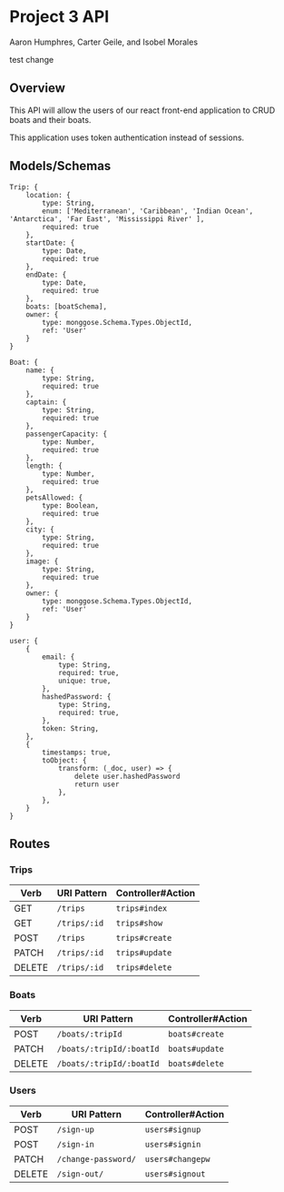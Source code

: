# Project 3 API

Aaron Humphres, Carter Geile, and Isobel Morales

test change

## Overview 

This API will allow the users of our react front-end application to CRUD boats and their boats. 

This application uses token authentication instead of sessions. 

## Models/Schemas
```
Trip: {
    location: {
        type: String,
        enum: ['Mediterranean', 'Caribbean', 'Indian Ocean', 'Antarctica', 'Far East', 'Mississippi River' ],
        required: true
    },
    startDate: {
        type: Date,
        required: true
    },
    endDate: {
        type: Date,
        required: true
    },
    boats: [boatSchema],
    owner: {
        type: monggose.Schema.Types.ObjectId,
        ref: 'User'
    }
}

Boat: {
    name: {
        type: String,
        required: true
    },
    captain: {
        type: String,
        required: true
    },
    passengerCapacity: {
        type: Number,
        required: true
    },
    length: {
        type: Number,
        required: true
    },
    petsAllowed: {
        type: Boolean,
        required: true
    },
    city: {
        type: String,
        required: true
    },
    image: {
        type: String,
        required: true
    },
    owner: {
        type: monggose.Schema.Types.ObjectId,
        ref: 'User'
    }
}

user: {
    {
		email: {
			type: String,
			required: true,
			unique: true,
		},
		hashedPassword: {
			type: String,
			required: true,
		},
		token: String,
	},
	{
		timestamps: true,
		toObject: {
			transform: (_doc, user) => {
				delete user.hashedPassword
				return user
			},
		},
	}
}
```

## Routes

### Trips

| Verb   | URI Pattern   | Controller#Action |
|--------|---------------|-------------------|
| GET    | `/trips`      | `trips#index`     |
| GET    | `/trips/:id`  | `trips#show`      |
| POST   | `/trips`      | `trips#create`    |
| PATCH  | `/trips/:id`  | `trips#update`    |
| DELETE | `/trips/:id`  | `trips#delete`    |

### Boats

| Verb   | URI Pattern               | Controller#Action |
|--------|---------------------------|-------------------|
| POST   | `/boats/:tripId`          | `boats#create`    |
| PATCH  | `/boats/:tripId/:boatId`  | `boats#update`    |
| DELETE | `/boats/:tripId/:boatId`  | `boats#delete`    |

### Users

| Verb   | URI Pattern            | Controller#Action |
|--------|------------------------|-------------------|
| POST   | `/sign-up`             | `users#signup`    |
| POST   | `/sign-in`             | `users#signin`    |
| PATCH  | `/change-password/`    | `users#changepw`  |
| DELETE | `/sign-out/`           | `users#signout`   |